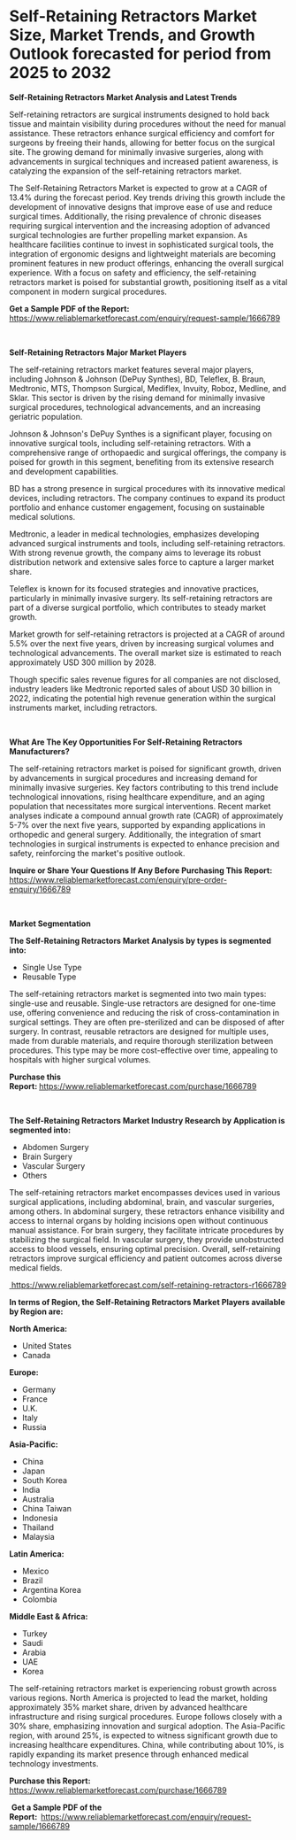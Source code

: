 <p><h1>Self-Retaining Retractors Market Size, Market Trends, and Growth Outlook forecasted for period from 2025 to 2032</h1></p><p><strong>Self-Retaining Retractors Market Analysis and Latest Trends</strong></p>
<p><p>Self-retaining retractors are surgical instruments designed to hold back tissue and maintain visibility during procedures without the need for manual assistance. These retractors enhance surgical efficiency and comfort for surgeons by freeing their hands, allowing for better focus on the surgical site. The growing demand for minimally invasive surgeries, along with advancements in surgical techniques and increased patient awareness, is catalyzing the expansion of the self-retaining retractors market. </p><p>The Self-Retaining Retractors Market is expected to grow at a CAGR of 13.4% during the forecast period. Key trends driving this growth include the development of innovative designs that improve ease of use and reduce surgical times. Additionally, the rising prevalence of chronic diseases requiring surgical intervention and the increasing adoption of advanced surgical technologies are further propelling market expansion. As healthcare facilities continue to invest in sophisticated surgical tools, the integration of ergonomic designs and lightweight materials are becoming prominent features in new product offerings, enhancing the overall surgical experience. With a focus on safety and efficiency, the self-retaining retractors market is poised for substantial growth, positioning itself as a vital component in modern surgical procedures.</p></p>
<p><strong>Get a Sample PDF of the Report:&nbsp;</strong> <a href="https://www.reliablemarketforecast.com/enquiry/request-sample/1666789?utm_campaign=2439&utm_medium=2&utm_source=Github&utm_content=ia&utm_term=14042025&utm_id=self-retaining-retractors">https://www.reliablemarketforecast.com/enquiry/request-sample/1666789</a></p>
<p>&nbsp;</p>
<p><strong>Self-Retaining Retractors Major Market Players</strong></p>
<p><p>The self-retaining retractors market features several major players, including Johnson & Johnson (DePuy Synthes), BD, Teleflex, B. Braun, Medtronic, MTS, Thompson Surgical, Mediflex, Invuity, Roboz, Medline, and Sklar. This sector is driven by the rising demand for minimally invasive surgical procedures, technological advancements, and an increasing geriatric population.</p><p>Johnson & Johnson's DePuy Synthes is a significant player, focusing on innovative surgical tools, including self-retaining retractors. With a comprehensive range of orthopaedic and surgical offerings, the company is poised for growth in this segment, benefiting from its extensive research and development capabilities.</p><p>BD has a strong presence in surgical procedures with its innovative medical devices, including retractors. The company continues to expand its product portfolio and enhance customer engagement, focusing on sustainable medical solutions.</p><p>Medtronic, a leader in medical technologies, emphasizes developing advanced surgical instruments and tools, including self-retaining retractors. With strong revenue growth, the company aims to leverage its robust distribution network and extensive sales force to capture a larger market share.</p><p>Teleflex is known for its focused strategies and innovative practices, particularly in minimally invasive surgery. Its self-retaining retractors are part of a diverse surgical portfolio, which contributes to steady market growth.</p><p>Market growth for self-retaining retractors is projected at a CAGR of around 5.5% over the next five years, driven by increasing surgical volumes and technological advancements. The overall market size is estimated to reach approximately USD 300 million by 2028.</p><p>Though specific sales revenue figures for all companies are not disclosed, industry leaders like Medtronic reported sales of about USD 30 billion in 2022, indicating the potential high revenue generation within the surgical instruments market, including retractors.</p></p>
<p>&nbsp;</p>
<p><strong>What Are The Key Opportunities For Self-Retaining Retractors Manufacturers?</strong></p>
<p><p>The self-retaining retractors market is poised for significant growth, driven by advancements in surgical procedures and increasing demand for minimally invasive surgeries. Key factors contributing to this trend include technological innovations, rising healthcare expenditure, and an aging population that necessitates more surgical interventions. Recent market analyses indicate a compound annual growth rate (CAGR) of approximately 5-7% over the next five years, supported by expanding applications in orthopedic and general surgery. Additionally, the integration of smart technologies in surgical instruments is expected to enhance precision and safety, reinforcing the market's positive outlook.</p></p>
<p><strong>Inquire or Share Your Questions If Any Before Purchasing This Report:</strong> <a href="https://www.reliablemarketforecast.com/enquiry/pre-order-enquiry/1666789?utm_campaign=2439&utm_medium=2&utm_source=Github&utm_content=ia&utm_term=14042025&utm_id=self-retaining-retractors">https://www.reliablemarketforecast.com/enquiry/pre-order-enquiry/1666789</a></p>
<p>&nbsp;</p>
<p><strong>Market Segmentation</strong></p>
<p><strong>The Self-Retaining Retractors Market Analysis by types is segmented into:</strong></p>
<p><ul><li>Single Use Type</li><li>Reusable Type</li></ul></p>
<p><p>The self-retaining retractors market is segmented into two main types: single-use and reusable. Single-use retractors are designed for one-time use, offering convenience and reducing the risk of cross-contamination in surgical settings. They are often pre-sterilized and can be disposed of after surgery. In contrast, reusable retractors are designed for multiple uses, made from durable materials, and require thorough sterilization between procedures. This type may be more cost-effective over time, appealing to hospitals with higher surgical volumes.</p></p>
<p><strong>Purchase this Report:&nbsp;</strong><a href="https://www.reliablemarketforecast.com/purchase/1666789?utm_campaign=2439&utm_medium=2&utm_source=Github&utm_content=ia&utm_term=14042025&utm_id=self-retaining-retractors">https://www.reliablemarketforecast.com/purchase/1666789</a></p>
<p>&nbsp;</p>
<p><strong>The Self-Retaining Retractors Market Industry Research by Application is segmented into:</strong></p>
<p><ul><li>Abdomen Surgery</li><li>Brain Surgery</li><li>Vascular Surgery</li><li>Others</li></ul></p>
<p><p>The self-retaining retractors market encompasses devices used in various surgical applications, including abdominal, brain, and vascular surgeries, among others. In abdominal surgery, these retractors enhance visibility and access to internal organs by holding incisions open without continuous manual assistance. For brain surgery, they facilitate intricate procedures by stabilizing the surgical field. In vascular surgery, they provide unobstructed access to blood vessels, ensuring optimal precision. Overall, self-retaining retractors improve surgical efficiency and patient outcomes across diverse medical fields.</p></p>
<p><a href="https://www.reliablemarketforecast.com/self-retaining-retractors-r1666789?utm_campaign=2439&utm_medium=2&utm_source=Github&utm_content=ia&utm_term=14042025&utm_id=self-retaining-retractors">&nbsp;https://www.reliablemarketforecast.com/self-retaining-retractors-r1666789</a></p>
<p><strong>In terms of Region, the Self-Retaining Retractors Market Players available by Region are:</strong></p>
<p>
    <p> <strong> North America: </strong>
        <ul>
            <li>United States</li>
            <li>Canada</li>
        </ul>
        </p> 
    <p> <strong> Europe: </strong>
        <ul>
            <li>Germany</li>
            <li>France</li>
            <li>U.K.</li>
            <li>Italy</li>
            <li>Russia</li>
        </ul>
        </p> 
    <p> <strong> Asia-Pacific: </strong>
        <ul>
            <li>China</li>
            <li>Japan</li>
            <li>South Korea</li>
            <li>India</li>
            <li>Australia</li>
            <li>China Taiwan</li>
            <li>Indonesia</li>
            <li>Thailand</li>
            <li>Malaysia</li>
        </ul>
        </p> 
    <p> <strong> Latin America: </strong>
        <ul>
            <li>Mexico</li>
            <li>Brazil</li>
            <li>Argentina Korea</li>
            <li>Colombia</li>
        </ul>
        </p> 
    <p> <strong> Middle East & Africa: </strong>
        <ul>
            <li>Turkey</li>
            <li>Saudi</li>
            <li>Arabia</li>
            <li>UAE</li>
            <li>Korea</li>
        </ul>
    </p>
    </p>
<p><p>The self-retaining retractors market is experiencing robust growth across various regions. North America is projected to lead the market, holding approximately 35% market share, driven by advanced healthcare infrastructure and rising surgical procedures. Europe follows closely with a 30% share, emphasizing innovation and surgical adoption. The Asia-Pacific region, with around 25%, is expected to witness significant growth due to increasing healthcare expenditures. China, while contributing about 10%, is rapidly expanding its market presence through enhanced medical technology investments.</p></p>
<p><strong>Purchase this Report: </strong><a href="https://www.reliablemarketforecast.com/purchase/1666789?utm_campaign=2439&utm_medium=2&utm_source=Github&utm_content=ia&utm_term=14042025&utm_id=self-retaining-retractors">https://www.reliablemarketforecast.com/purchase/1666789</a></p>
<p>&nbsp;<strong>Get a Sample PDF of the Report:&nbsp;&nbsp;</strong><a href="https://www.reliablemarketforecast.com/enquiry/request-sample/1666789?utm_campaign=2439&utm_medium=2&utm_source=Github&utm_content=ia&utm_term=14042025&utm_id=self-retaining-retractors">https://www.reliablemarketforecast.com/enquiry/request-sample/1666789</a></p>
<p><strong></strong></p>
<p><p></p><p></p><p></p></p>